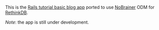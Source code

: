 This is the [Rails tutorial basic blog app](http://guides.rubyonrails.org/getting_started.html)
ported to use [NoBrainer](https://github.com/nviennot/nobrainer) ODM for
[RethinkDB](http://www.rethinkdb.com).

_Note_: the app is still under development.